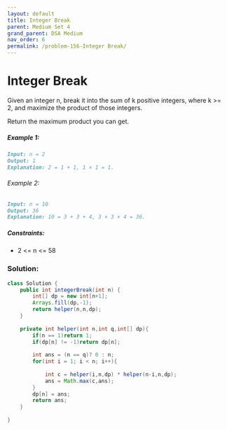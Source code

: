 ```yaml
---
layout: default
title: Integer Break
parent: Medium Set 4
grand_parent: DSA Medium
nav_order: 6
permalink: /problem-156-Integer Break/
---
```

# Integer Break
Given an integer n, break it into the sum of k positive integers, where k >= 2, and maximize the product of those integers.

Return the maximum product you can get.

##### Example 1:
```markdown
Input: n = 2
Output: 1
Explanation: 2 = 1 + 1, 1 × 1 = 1.
```
###### Example 2:
```markdown
Input: n = 10
Output: 36
Explanation: 10 = 3 + 3 + 4, 3 × 3 × 4 = 36.
```
##### Constraints:
* 2 <= n <= 58

### Solution:
```java
class Solution {
    public int integerBreak(int n) {
        int[] dp = new int[n+1];
        Arrays.fill(dp,-1);
        return helper(n,n,dp);
    }
    
    private int helper(int n,int q,int[] dp){
        if(n == 1)return 1;
        if(dp[n] != -1)return dp[n];
        
        int ans = (n == q)? 0 : n;
        for(int i = 1; i < n; i++){
            
            int c = helper(i,n,dp) * helper(n-i,n,dp);
            ans = Math.max(c,ans);
        }
        dp[n] = ans;
        return ans;
    }
    
}
```